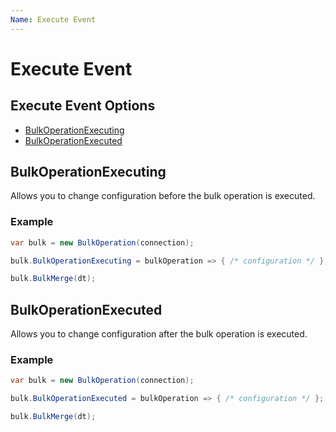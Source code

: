 ```yaml
---
Name: Execute Event
---
```


# Execute Event

## Execute Event Options
- [BulkOperationExecuting](#bulkoperationexecuting)
- [BulkOperationExecuted](#bulkoperationexecuted)

## BulkOperationExecuting
Allows you to change configuration before the bulk operation is executed.

### Example
```csharp
var bulk = new BulkOperation(connection);

bulk.BulkOperationExecuting = bulkOperation => { /* configuration */ };

bulk.BulkMerge(dt);
```

## BulkOperationExecuted
Allows you to change configuration after the bulk operation is executed.

### Example
```csharp
var bulk = new BulkOperation(connection);

bulk.BulkOperationExecuted = bulkOperation => { /* configuration */ };

bulk.BulkMerge(dt);
```

